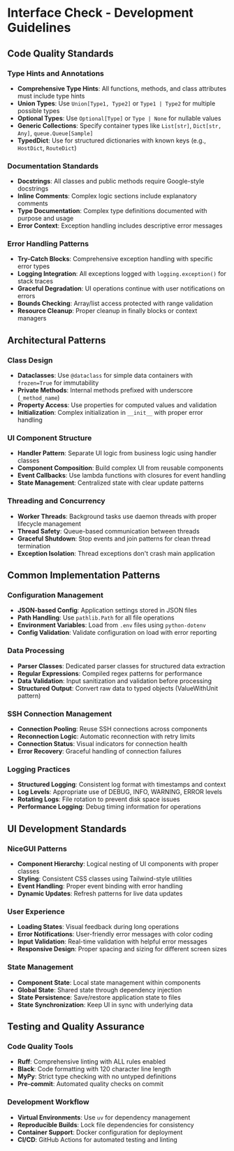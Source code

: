 # Interface Check - Development Guidelines

## Code Quality Standards

### Type Hints and Annotations
- **Comprehensive Type Hints**: All functions, methods, and class attributes must include type hints
- **Union Types**: Use `Union[Type1, Type2]` or `Type1 | Type2` for multiple possible types
- **Optional Types**: Use `Optional[Type]` or `Type | None` for nullable values
- **Generic Collections**: Specify container types like `List[str]`, `Dict[str, Any]`, `queue.Queue[Sample]`
- **TypedDict**: Use for structured dictionaries with known keys (e.g., `HostDict`, `RouteDict`)

### Documentation Standards
- **Docstrings**: All classes and public methods require Google-style docstrings
- **Inline Comments**: Complex logic sections include explanatory comments
- **Type Documentation**: Complex type definitions documented with purpose and usage
- **Error Context**: Exception handling includes descriptive error messages

### Error Handling Patterns
- **Try-Catch Blocks**: Comprehensive exception handling with specific error types
- **Logging Integration**: All exceptions logged with `logging.exception()` for stack traces
- **Graceful Degradation**: UI operations continue with user notifications on errors
- **Bounds Checking**: Array/list access protected with range validation
- **Resource Cleanup**: Proper cleanup in finally blocks or context managers

## Architectural Patterns

### Class Design
- **Dataclasses**: Use `@dataclass` for simple data containers with `frozen=True` for immutability
- **Private Methods**: Internal methods prefixed with underscore (`_method_name`)
- **Property Access**: Use properties for computed values and validation
- **Initialization**: Complex initialization in `__init__` with proper error handling

### UI Component Structure
- **Handler Pattern**: Separate UI logic from business logic using handler classes
- **Component Composition**: Build complex UI from reusable components
- **Event Callbacks**: Use lambda functions with closures for event handling
- **State Management**: Centralized state with clear update patterns

### Threading and Concurrency
- **Worker Threads**: Background tasks use daemon threads with proper lifecycle management
- **Thread Safety**: Queue-based communication between threads
- **Graceful Shutdown**: Stop events and join patterns for clean thread termination
- **Exception Isolation**: Thread exceptions don't crash main application

## Common Implementation Patterns

### Configuration Management
- **JSON-based Config**: Application settings stored in JSON files
- **Path Handling**: Use `pathlib.Path` for all file operations
- **Environment Variables**: Load from `.env` files using `python-dotenv`
- **Config Validation**: Validate configuration on load with error reporting

### Data Processing
- **Parser Classes**: Dedicated parser classes for structured data extraction
- **Regular Expressions**: Compiled regex patterns for performance
- **Data Validation**: Input sanitization and validation before processing
- **Structured Output**: Convert raw data to typed objects (ValueWithUnit pattern)

### SSH Connection Management
- **Connection Pooling**: Reuse SSH connections across components
- **Reconnection Logic**: Automatic reconnection with retry limits
- **Connection Status**: Visual indicators for connection health
- **Error Recovery**: Graceful handling of connection failures

### Logging Practices
- **Structured Logging**: Consistent log format with timestamps and context
- **Log Levels**: Appropriate use of DEBUG, INFO, WARNING, ERROR levels
- **Rotating Logs**: File rotation to prevent disk space issues
- **Performance Logging**: Debug timing information for operations

## UI Development Standards

### NiceGUI Patterns
- **Component Hierarchy**: Logical nesting of UI components with proper classes
- **Styling**: Consistent CSS classes using Tailwind-style utilities
- **Event Handling**: Proper event binding with error handling
- **Dynamic Updates**: Refresh patterns for live data updates

### User Experience
- **Loading States**: Visual feedback during long operations
- **Error Notifications**: User-friendly error messages with color coding
- **Input Validation**: Real-time validation with helpful error messages
- **Responsive Design**: Proper spacing and sizing for different screen sizes

### State Management
- **Component State**: Local state management within components
- **Global State**: Shared state through dependency injection
- **State Persistence**: Save/restore application state to files
- **State Synchronization**: Keep UI in sync with underlying data

## Testing and Quality Assurance

### Code Quality Tools
- **Ruff**: Comprehensive linting with ALL rules enabled
- **Black**: Code formatting with 120 character line length
- **MyPy**: Strict type checking with no untyped definitions
- **Pre-commit**: Automated quality checks on commit

### Development Workflow
- **Virtual Environments**: Use `uv` for dependency management
- **Reproducible Builds**: Lock file dependencies for consistency
- **Container Support**: Docker configuration for deployment
- **CI/CD**: GitHub Actions for automated testing and linting